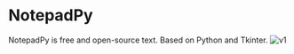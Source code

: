 # NotepadPy
NotepadPy is free and open-source text. Based on Python and Tkinter.
![v1](https://github.com/SLXUniverse/NotepadPy/assets/109912460/cf6272e1-5749-43f7-bf44-a077c74ebe32)

